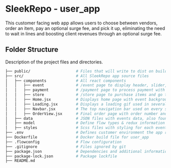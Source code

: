 # SleekRepo - user_app

This customer facing web app allows users to choose between vendors, order an item, pay an optional surge fee, and pick it up, eliminating the need to wait in lines and boosting client revenues through an optional surge fee.

## Folder Structure

Description of the project files and directories.

```bash
├── public/                    # Files that will write to dist on build (images and gifs)
├── src/                       # All SleekRepo app source files
│   ├── components             # All react components
│   │   ├── event              # /event page to display header, slider, and all vendors
│   │   ├── payment            # /payment page to process payment with square & call lambda
│   │   ├── store              # /store page to purchase items and go to cart
│   │   ├── Home.jsx           # Displays home page with event background and options
│   │   ├── Loading.jsx        # Displays a loading gif used in several places in app
│   │   ├── Navbar.jsx         # The top navigation bar used on every screen
│   │   ├── OrderView.jsx      # Final order page with order number and confirmation
│   ├── data                   # JSON files with events data, also found in DynamoDB table
│   ├── model                  # Define flow types & redux information
│   ├── styles                 # Scss files with styling for each event
├── .env                       # Defines customer environment the app runs in
├── Dockerfile                 # Docker build file for user_app
├── .flowconfig                # Flow configuration
├── .gitignore                 # Files ignored by git
├── package.json               # Dependencies and additional information
├── package-lock.json          # Package lockfile
├── README.md
```
